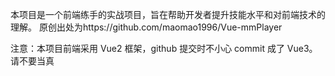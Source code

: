 本项目是一个前端练手的实战项目，旨在帮助开发者提升技能水平和对前端技术的理解。 原创出处为https://github.com/maomao1996/Vue-mmPlayer

注意：本项目前端采用 Vue2 框架，github 提交时不小心 commit 成了 Vue3。请不要当真
